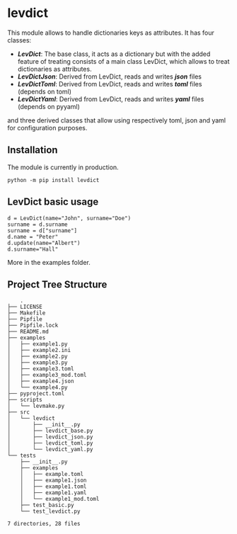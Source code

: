 # levdict

This module allows to handle dictionaries keys as attributes.
It has four classes:

- ***LevDict***: The base class, it acts as a dictionary but with the added feature of treating
consists of a main class LevDict, which allows to treat dictionaries as attributes.
- ***LevDictJson***: Derived from LevDict, reads and writes ***json*** files
- ***LevDictToml***: Derived from LevDict, reads and writes ***toml*** files (depends on toml)
- ***LevDictYaml***: Derived from LevDict, reads and writes ***yaml*** files (depends on pyyaml)

and three derived classes that allow using respectively toml, json and yaml for configuration purposes.

## Installation

The module is currently in production.

    python -m pip install levdict

## LevDict basic usage

    d = LevDict(name="John", surname="Doe")
    surname = d.surname
    surname = d["surname"]
    d.name = "Peter"
    d.update(name="Albert")
    d.surname="Hall"

More in the examples folder.

## Project Tree Structure

        .
    ├── LICENSE
    ├── Makefile
    ├── Pipfile
    ├── Pipfile.lock
    ├── README.md
    ├── examples
    │   ├── example1.py
    │   ├── example2.ini
    │   ├── example2.py
    │   ├── example3.py
    │   ├── example3.toml
    │   ├── example3_mod.toml
    │   ├── example4.json
    │   └── example4.py
    ├── pyproject.toml
    ├── scripts
    │   └── levmake.py
    ├── src
    │   └── levdict
    │       ├── __init__.py
    │       ├── levdict_base.py
    │       ├── levdict_json.py
    │       ├── levdict_toml.py
    │       └── levdict_yaml.py
    └── tests
        ├── __init__.py
        ├── examples
        │   ├── example.toml
        │   ├── example1.json
        │   ├── example1.toml
        │   ├── example1.yaml
        │   └── example1_mod.toml
        ├── test_basic.py
        └── test_levdict.py

    7 directories, 28 files
